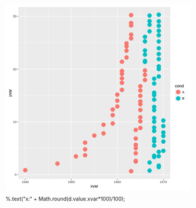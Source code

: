 

<script src="http://d3js.org/d3.v3.min.js"></script><svg xmlns="http://www.w3.org/2000/svg" xmlns:xlink="http://www.w3.org/1999/xlink" width="504px" height="504px" viewBox="0 0 504 504" version="1.1">
  <metadata xmlns:gridsvg="http://www.stat.auckland.ac.nz/~paul/R/gridSVG/">
    <gridsvg:generator name="gridSVG" version="1.4-3" time="2016-01-27 20:40:53"/>
    <gridsvg:argument name="name" value="tempPlot.svg"/>
    <gridsvg:argument name="exportCoords" value="none"/>
    <gridsvg:argument name="exportMappings" value="none"/>
    <gridsvg:argument name="exportJS" value="none"/>
    <gridsvg:argument name="res" value="72"/>
    <gridsvg:argument name="prefix" value=""/>
    <gridsvg:argument name="addClasses" value="TRUE"/>
    <gridsvg:argument name="indent" value="TRUE"/>
    <gridsvg:argument name="htmlWrapper" value="FALSE"/>
    <gridsvg:argument name="usePaths" value="vpPaths"/>
    <gridsvg:argument name="uniqueNames" value="TRUE"/>
    <gridsvg:separator name="id.sep" value="."/>
    <gridsvg:separator name="gPath.sep" value="::"/>
    <gridsvg:separator name="vpPath.sep" value="::"/>
  </metadata>
  <g transform="translate(0, 504) scale(1, -1)">
    <g id="gridSVG" fill="rgb(255,255,255)" stroke="rgb(0,0,0)" stroke-dasharray="none" stroke-width="0.75" font-size="12" font-family="Helvetica, Arial, FreeSans, Liberation Sans, Nimbus Sans L, sans-serif" opacity="1" stroke-linecap="round" stroke-linejoin="round" stroke-miterlimit="10" stroke-opacity="1" fill-opacity="1" font-weight="normal" font-style="normal">
      <defs>
        <symbol id="gridSVG.pch19" viewBox="-5 -5 10 10" overflow="visible">
          <circle cx="0" cy="0" r="3.75"/>
        </symbol>
      </defs>
      <g id="layout.1" class="viewport">
        <g id="GRID.gTableParent.2607.1" class="gTableParent gTree grob gDesc">
          <defs>
            <clipPath id="layout::background.1-6-6-1.1.clipPath">
              <rect x="0" y="0" width="504" height="504" fill="none" stroke="none"/>
            </clipPath>
          </defs>
          <g id="layout::background.1-6-6-1.1" clip-path="url(#layout::background.1-6-6-1.1.clipPath)" class="viewport">
            <g id="background.1-6-6-1.1" class="gTableChild rect grob gDesc">
              <rect id="background.1-6-6-1.1.1" x="0" y="0" width="504" height="504" stroke-width="1.07" stroke="rgb(255,255,255)" fill="rgb(255,255,255)" stroke-dasharray="none" stroke-opacity="1" fill-opacity="1"/>
            </g>
          </g>
          <g id="layout::spacer.4-3-4-3.1" class="viewport"/>
          <defs>
            <clipPath id="layout::panel.3-4-3-4.1.clipPath">
              <rect x="34.65" y="31.16" width="413.05" height="467.36" fill="none" stroke="none"/>
            </clipPath>
          </defs>
          <g id="layout::panel.3-4-3-4.1" clip-path="url(#layout::panel.3-4-3-4.1.clipPath)" class="viewport">
            <g id="panel.3-4-3-4.1" class="gTableChild gTree grob gDesc">
              <g id="grill.gTree.2568.1" class="gTree grob gDesc">
                <g id="panel.background..rect.2559.1" class="rect grob gDesc">
                  <rect id="panel.background..rect.2559.1.1" x="34.65" y="31.16" width="413.05" height="467.36" stroke-width="1.07" stroke="none" fill="rgb(235,235,235)" stroke-dasharray="none" stroke-opacity="0" fill-opacity="1"/>
                </g>
                <g id="panel.grid.minor.y..polyline.2561.1" class="polyline grob gDesc">
                  <polyline id="panel.grid.minor.y..polyline.2561.1.1" points="34.65,114.74 447.7,114.74" stroke-width="0.53" stroke="rgb(255,255,255)" stroke-dasharray="none" stroke-linecap="butt" stroke-opacity="1" fill="none"/>
                  <polyline id="panel.grid.minor.y..polyline.2561.1.2" points="34.65,258.02 447.7,258.02" stroke-width="0.53" stroke="rgb(255,255,255)" stroke-dasharray="none" stroke-linecap="butt" stroke-opacity="1" fill="none"/>
                  <polyline id="panel.grid.minor.y..polyline.2561.1.3" points="34.65,401.29 447.7,401.29" stroke-width="0.53" stroke="rgb(255,255,255)" stroke-dasharray="none" stroke-linecap="butt" stroke-opacity="1" fill="none"/>
                </g>
                <g id="panel.grid.minor.x..polyline.2563.1" class="polyline grob gDesc">
                  <polyline id="panel.grid.minor.x..polyline.2563.1.1" points="116.01,31.16 116.01,498.52" stroke-width="0.53" stroke="rgb(255,255,255)" stroke-dasharray="none" stroke-linecap="butt" stroke-opacity="1" fill="none"/>
                  <polyline id="panel.grid.minor.x..polyline.2563.1.2" points="241.17,31.16 241.17,498.52" stroke-width="0.53" stroke="rgb(255,255,255)" stroke-dasharray="none" stroke-linecap="butt" stroke-opacity="1" fill="none"/>
                  <polyline id="panel.grid.minor.x..polyline.2563.1.3" points="366.34,31.16 366.34,498.52" stroke-width="0.53" stroke="rgb(255,255,255)" stroke-dasharray="none" stroke-linecap="butt" stroke-opacity="1" fill="none"/>
                </g>
                <g id="panel.grid.major.y..polyline.2565.1" class="polyline grob gDesc">
                  <polyline id="panel.grid.major.y..polyline.2565.1.1" points="34.65,43.1 447.7,43.1" stroke-width="1.07" stroke="rgb(255,255,255)" stroke-dasharray="none" stroke-linecap="butt" stroke-opacity="1" fill="none"/>
                  <polyline id="panel.grid.major.y..polyline.2565.1.2" points="34.65,186.38 447.7,186.38" stroke-width="1.07" stroke="rgb(255,255,255)" stroke-dasharray="none" stroke-linecap="butt" stroke-opacity="1" fill="none"/>
                  <polyline id="panel.grid.major.y..polyline.2565.1.3" points="34.65,329.65 447.7,329.65" stroke-width="1.07" stroke="rgb(255,255,255)" stroke-dasharray="none" stroke-linecap="butt" stroke-opacity="1" fill="none"/>
                  <polyline id="panel.grid.major.y..polyline.2565.1.4" points="34.65,472.93 447.7,472.93" stroke-width="1.07" stroke="rgb(255,255,255)" stroke-dasharray="none" stroke-linecap="butt" stroke-opacity="1" fill="none"/>
                </g>
                <g id="panel.grid.major.x..polyline.2567.1" class="polyline grob gDesc">
                  <polyline id="panel.grid.major.x..polyline.2567.1.1" points="53.42,31.16 53.42,498.52" stroke-width="1.07" stroke="rgb(255,255,255)" stroke-dasharray="none" stroke-linecap="butt" stroke-opacity="1" fill="none"/>
                  <polyline id="panel.grid.major.x..polyline.2567.1.2" points="178.59,31.16 178.59,498.52" stroke-width="1.07" stroke="rgb(255,255,255)" stroke-dasharray="none" stroke-linecap="butt" stroke-opacity="1" fill="none"/>
                  <polyline id="panel.grid.major.x..polyline.2567.1.3" points="303.76,31.16 303.76,498.52" stroke-width="1.07" stroke="rgb(255,255,255)" stroke-dasharray="none" stroke-linecap="butt" stroke-opacity="1" fill="none"/>
                  <polyline id="panel.grid.major.x..polyline.2567.1.4" points="428.92,31.16 428.92,498.52" stroke-width="1.07" stroke="rgb(255,255,255)" stroke-dasharray="none" stroke-linecap="butt" stroke-opacity="1" fill="none"/>
                </g>
              </g>
              <g id="geom_point.points.2555.1" class="points grob gDesc">
                <use id="geom_point.points.2555.1.1" xlink:href="#gridSVG.pch19" x="53.42" y="55.1" width="15.17" height="15.17" transform="translate(-7.59,-7.59)" stroke="rgb(248,118,109)" fill="rgb(248,118,109)" font-size="15.17" stroke-width="0.47" stroke-opacity="1" fill-opacity="1"/>
                <use id="geom_point.points.2555.1.2" xlink:href="#gridSVG.pch19" x="141.04" y="73.02" width="15.17" height="15.17" transform="translate(-7.59,-7.59)" stroke="rgb(248,118,109)" fill="rgb(248,118,109)" font-size="15.17" stroke-width="0.47" stroke-opacity="1" fill-opacity="1"/>
                <use id="geom_point.points.2555.1.3" xlink:href="#gridSVG.pch19" x="191.11" y="92.52" width="15.17" height="15.17" transform="translate(-7.59,-7.59)" stroke="rgb(248,118,109)" fill="rgb(248,118,109)" font-size="15.17" stroke-width="0.47" stroke-opacity="1" fill-opacity="1"/>
                <use id="geom_point.points.2555.1.4" xlink:href="#gridSVG.pch19" x="216.14" y="95.68" width="15.17" height="15.17" transform="translate(-7.59,-7.59)" stroke="rgb(248,118,109)" fill="rgb(248,118,109)" font-size="15.17" stroke-width="0.47" stroke-opacity="1" fill-opacity="1"/>
                <use id="geom_point.points.2555.1.5" xlink:href="#gridSVG.pch19" x="216.14" y="111.49" width="15.17" height="15.17" transform="translate(-7.59,-7.59)" stroke="rgb(248,118,109)" fill="rgb(248,118,109)" font-size="15.17" stroke-width="0.47" stroke-opacity="1" fill-opacity="1"/>
                <use id="geom_point.points.2555.1.6" xlink:href="#gridSVG.pch19" x="216.14" y="129.9" width="15.17" height="15.17" transform="translate(-7.59,-7.59)" stroke="rgb(248,118,109)" fill="rgb(248,118,109)" font-size="15.17" stroke-width="0.47" stroke-opacity="1" fill-opacity="1"/>
                <use id="geom_point.points.2555.1.7" xlink:href="#gridSVG.pch19" x="241.17" y="149.1" width="15.17" height="15.17" transform="translate(-7.59,-7.59)" stroke="rgb(248,118,109)" fill="rgb(248,118,109)" font-size="15.17" stroke-width="0.47" stroke-opacity="1" fill-opacity="1"/>
                <use id="geom_point.points.2555.1.8" xlink:href="#gridSVG.pch19" x="266.21" y="154.96" width="15.17" height="15.17" transform="translate(-7.59,-7.59)" stroke="rgb(248,118,109)" fill="rgb(248,118,109)" font-size="15.17" stroke-width="0.47" stroke-opacity="1" fill-opacity="1"/>
                <use id="geom_point.points.2555.1.9" xlink:href="#gridSVG.pch19" x="266.21" y="178.48" width="15.17" height="15.17" transform="translate(-7.59,-7.59)" stroke="rgb(248,118,109)" fill="rgb(248,118,109)" font-size="15.17" stroke-width="0.47" stroke-opacity="1" fill-opacity="1"/>
                <use id="geom_point.points.2555.1.10" xlink:href="#gridSVG.pch19" x="291.24" y="181.89" width="15.17" height="15.17" transform="translate(-7.59,-7.59)" stroke="rgb(248,118,109)" fill="rgb(248,118,109)" font-size="15.17" stroke-width="0.47" stroke-opacity="1" fill-opacity="1"/>
                <use id="geom_point.points.2555.1.11" xlink:href="#gridSVG.pch19" x="291.24" y="204.57" width="15.17" height="15.17" transform="translate(-7.59,-7.59)" stroke="rgb(248,118,109)" fill="rgb(248,118,109)" font-size="15.17" stroke-width="0.47" stroke-opacity="1" fill-opacity="1"/>
                <use id="geom_point.points.2555.1.12" xlink:href="#gridSVG.pch19" x="291.24" y="219.77" width="15.17" height="15.17" transform="translate(-7.59,-7.59)" stroke="rgb(248,118,109)" fill="rgb(248,118,109)" font-size="15.17" stroke-width="0.47" stroke-opacity="1" fill-opacity="1"/>
                <use id="geom_point.points.2555.1.13" xlink:href="#gridSVG.pch19" x="303.76" y="227.98" width="15.17" height="15.17" transform="translate(-7.59,-7.59)" stroke="rgb(248,118,109)" fill="rgb(248,118,109)" font-size="15.17" stroke-width="0.47" stroke-opacity="1" fill-opacity="1"/>
                <use id="geom_point.points.2555.1.14" xlink:href="#gridSVG.pch19" x="303.76" y="243.81" width="15.17" height="15.17" transform="translate(-7.59,-7.59)" stroke="rgb(248,118,109)" fill="rgb(248,118,109)" font-size="15.17" stroke-width="0.47" stroke-opacity="1" fill-opacity="1"/>
                <use id="geom_point.points.2555.1.15" xlink:href="#gridSVG.pch19" x="303.76" y="260.22" width="15.17" height="15.17" transform="translate(-7.59,-7.59)" stroke="rgb(248,118,109)" fill="rgb(248,118,109)" font-size="15.17" stroke-width="0.47" stroke-opacity="1" fill-opacity="1"/>
                <use id="geom_point.points.2555.1.16" xlink:href="#gridSVG.pch19" x="316.27" y="273.12" width="15.17" height="15.17" transform="translate(-7.59,-7.59)" stroke="rgb(248,118,109)" fill="rgb(248,118,109)" font-size="15.17" stroke-width="0.47" stroke-opacity="1" fill-opacity="1"/>
                <use id="geom_point.points.2555.1.17" xlink:href="#gridSVG.pch19" x="316.27" y="292.39" width="15.17" height="15.17" transform="translate(-7.59,-7.59)" stroke="rgb(248,118,109)" fill="rgb(248,118,109)" font-size="15.17" stroke-width="0.47" stroke-opacity="1" fill-opacity="1"/>
                <use id="geom_point.points.2555.1.18" xlink:href="#gridSVG.pch19" x="316.27" y="304.34" width="15.17" height="15.17" transform="translate(-7.59,-7.59)" stroke="rgb(248,118,109)" fill="rgb(248,118,109)" font-size="15.17" stroke-width="0.47" stroke-opacity="1" fill-opacity="1"/>
                <use id="geom_point.points.2555.1.19" xlink:href="#gridSVG.pch19" x="316.27" y="316.48" width="15.17" height="15.17" transform="translate(-7.59,-7.59)" stroke="rgb(248,118,109)" fill="rgb(248,118,109)" font-size="15.17" stroke-width="0.47" stroke-opacity="1" fill-opacity="1"/>
                <use id="geom_point.points.2555.1.20" xlink:href="#gridSVG.pch19" x="316.27" y="324.58" width="15.17" height="15.17" transform="translate(-7.59,-7.59)" stroke="rgb(248,118,109)" fill="rgb(248,118,109)" font-size="15.17" stroke-width="0.47" stroke-opacity="1" fill-opacity="1"/>
                <use id="geom_point.points.2555.1.21" xlink:href="#gridSVG.pch19" x="316.27" y="349.61" width="15.17" height="15.17" transform="translate(-7.59,-7.59)" stroke="rgb(248,118,109)" fill="rgb(248,118,109)" font-size="15.17" stroke-width="0.47" stroke-opacity="1" fill-opacity="1"/>
                <use id="geom_point.points.2555.1.22" xlink:href="#gridSVG.pch19" x="328.79" y="361.1" width="15.17" height="15.17" transform="translate(-7.59,-7.59)" stroke="rgb(248,118,109)" fill="rgb(248,118,109)" font-size="15.17" stroke-width="0.47" stroke-opacity="1" fill-opacity="1"/>
                <use id="geom_point.points.2555.1.23" xlink:href="#gridSVG.pch19" x="328.79" y="379.59" width="15.17" height="15.17" transform="translate(-7.59,-7.59)" stroke="rgb(248,118,109)" fill="rgb(248,118,109)" font-size="15.17" stroke-width="0.47" stroke-opacity="1" fill-opacity="1"/>
                <use id="geom_point.points.2555.1.24" xlink:href="#gridSVG.pch19" x="328.79" y="391.21" width="15.17" height="15.17" transform="translate(-7.59,-7.59)" stroke="rgb(248,118,109)" fill="rgb(248,118,109)" font-size="15.17" stroke-width="0.47" stroke-opacity="1" fill-opacity="1"/>
                <use id="geom_point.points.2555.1.25" xlink:href="#gridSVG.pch19" x="328.79" y="399.42" width="15.17" height="15.17" transform="translate(-7.59,-7.59)" stroke="rgb(248,118,109)" fill="rgb(248,118,109)" font-size="15.17" stroke-width="0.47" stroke-opacity="1" fill-opacity="1"/>
                <use id="geom_point.points.2555.1.26" xlink:href="#gridSVG.pch19" x="341.31" y="412.96" width="15.17" height="15.17" transform="translate(-7.59,-7.59)" stroke="rgb(248,118,109)" fill="rgb(248,118,109)" font-size="15.17" stroke-width="0.47" stroke-opacity="1" fill-opacity="1"/>
                <use id="geom_point.points.2555.1.27" xlink:href="#gridSVG.pch19" x="341.31" y="423.13" width="15.17" height="15.17" transform="translate(-7.59,-7.59)" stroke="rgb(248,118,109)" fill="rgb(248,118,109)" font-size="15.17" stroke-width="0.47" stroke-opacity="1" fill-opacity="1"/>
                <use id="geom_point.points.2555.1.28" xlink:href="#gridSVG.pch19" x="341.31" y="448.13" width="15.17" height="15.17" transform="translate(-7.59,-7.59)" stroke="rgb(248,118,109)" fill="rgb(248,118,109)" font-size="15.17" stroke-width="0.47" stroke-opacity="1" fill-opacity="1"/>
                <use id="geom_point.points.2555.1.29" xlink:href="#gridSVG.pch19" x="341.31" y="454.72" width="15.17" height="15.17" transform="translate(-7.59,-7.59)" stroke="rgb(248,118,109)" fill="rgb(248,118,109)" font-size="15.17" stroke-width="0.47" stroke-opacity="1" fill-opacity="1"/>
                <use id="geom_point.points.2555.1.30" xlink:href="#gridSVG.pch19" x="341.31" y="476.19" width="15.17" height="15.17" transform="translate(-7.59,-7.59)" stroke="rgb(248,118,109)" fill="rgb(248,118,109)" font-size="15.17" stroke-width="0.47" stroke-opacity="1" fill-opacity="1"/>
                <use id="geom_point.points.2555.1.31" xlink:href="#gridSVG.pch19" x="341.31" y="52.4" width="15.17" height="15.17" transform="translate(-7.59,-7.59)" stroke="rgb(248,118,109)" fill="rgb(248,118,109)" font-size="15.17" stroke-width="0.47" stroke-opacity="1" fill-opacity="1"/>
                <use id="geom_point.points.2555.1.32" xlink:href="#gridSVG.pch19" x="353.82" y="78.56" width="15.17" height="15.17" transform="translate(-7.59,-7.59)" stroke="rgb(248,118,109)" fill="rgb(248,118,109)" font-size="15.17" stroke-width="0.47" stroke-opacity="1" fill-opacity="1"/>
                <use id="geom_point.points.2555.1.33" xlink:href="#gridSVG.pch19" x="353.82" y="80.51" width="15.17" height="15.17" transform="translate(-7.59,-7.59)" stroke="rgb(248,118,109)" fill="rgb(248,118,109)" font-size="15.17" stroke-width="0.47" stroke-opacity="1" fill-opacity="1"/>
                <use id="geom_point.points.2555.1.34" xlink:href="#gridSVG.pch19" x="353.82" y="101.15" width="15.17" height="15.17" transform="translate(-7.59,-7.59)" stroke="rgb(248,118,109)" fill="rgb(248,118,109)" font-size="15.17" stroke-width="0.47" stroke-opacity="1" fill-opacity="1"/>
                <use id="geom_point.points.2555.1.35" xlink:href="#gridSVG.pch19" x="353.82" y="114.93" width="15.17" height="15.17" transform="translate(-7.59,-7.59)" stroke="rgb(248,118,109)" fill="rgb(248,118,109)" font-size="15.17" stroke-width="0.47" stroke-opacity="1" fill-opacity="1"/>
                <use id="geom_point.points.2555.1.36" xlink:href="#gridSVG.pch19" x="353.82" y="124.04" width="15.17" height="15.17" transform="translate(-7.59,-7.59)" stroke="rgb(248,118,109)" fill="rgb(248,118,109)" font-size="15.17" stroke-width="0.47" stroke-opacity="1" fill-opacity="1"/>
                <use id="geom_point.points.2555.1.37" xlink:href="#gridSVG.pch19" x="353.82" y="141.03" width="15.17" height="15.17" transform="translate(-7.59,-7.59)" stroke="rgb(248,118,109)" fill="rgb(248,118,109)" font-size="15.17" stroke-width="0.47" stroke-opacity="1" fill-opacity="1"/>
                <use id="geom_point.points.2555.1.38" xlink:href="#gridSVG.pch19" x="353.82" y="164.43" width="15.17" height="15.17" transform="translate(-7.59,-7.59)" stroke="rgb(248,118,109)" fill="rgb(248,118,109)" font-size="15.17" stroke-width="0.47" stroke-opacity="1" fill-opacity="1"/>
                <use id="geom_point.points.2555.1.39" xlink:href="#gridSVG.pch19" x="366.34" y="169.73" width="15.17" height="15.17" transform="translate(-7.59,-7.59)" stroke="rgb(248,118,109)" fill="rgb(248,118,109)" font-size="15.17" stroke-width="0.47" stroke-opacity="1" fill-opacity="1"/>
                <use id="geom_point.points.2555.1.40" xlink:href="#gridSVG.pch19" x="366.34" y="187.83" width="15.17" height="15.17" transform="translate(-7.59,-7.59)" stroke="rgb(248,118,109)" fill="rgb(248,118,109)" font-size="15.17" stroke-width="0.47" stroke-opacity="1" fill-opacity="1"/>
                <use id="geom_point.points.2555.1.41" xlink:href="#gridSVG.pch19" x="366.34" y="198.89" width="15.17" height="15.17" transform="translate(-7.59,-7.59)" stroke="rgb(248,118,109)" fill="rgb(248,118,109)" font-size="15.17" stroke-width="0.47" stroke-opacity="1" fill-opacity="1"/>
                <use id="geom_point.points.2555.1.42" xlink:href="#gridSVG.pch19" x="366.34" y="218.45" width="15.17" height="15.17" transform="translate(-7.59,-7.59)" stroke="rgb(248,118,109)" fill="rgb(248,118,109)" font-size="15.17" stroke-width="0.47" stroke-opacity="1" fill-opacity="1"/>
                <use id="geom_point.points.2555.1.43" xlink:href="#gridSVG.pch19" x="366.34" y="234.04" width="15.17" height="15.17" transform="translate(-7.59,-7.59)" stroke="rgb(248,118,109)" fill="rgb(248,118,109)" font-size="15.17" stroke-width="0.47" stroke-opacity="1" fill-opacity="1"/>
                <use id="geom_point.points.2555.1.44" xlink:href="#gridSVG.pch19" x="366.34" y="241.92" width="15.17" height="15.17" transform="translate(-7.59,-7.59)" stroke="rgb(248,118,109)" fill="rgb(248,118,109)" font-size="15.17" stroke-width="0.47" stroke-opacity="1" fill-opacity="1"/>
                <use id="geom_point.points.2555.1.45" xlink:href="#gridSVG.pch19" x="366.34" y="257.09" width="15.17" height="15.17" transform="translate(-7.59,-7.59)" stroke="rgb(248,118,109)" fill="rgb(248,118,109)" font-size="15.17" stroke-width="0.47" stroke-opacity="1" fill-opacity="1"/>
                <use id="geom_point.points.2555.1.46" xlink:href="#gridSVG.pch19" x="366.34" y="271.45" width="15.17" height="15.17" transform="translate(-7.59,-7.59)" stroke="rgb(248,118,109)" fill="rgb(248,118,109)" font-size="15.17" stroke-width="0.47" stroke-opacity="1" fill-opacity="1"/>
                <use id="geom_point.points.2555.1.47" xlink:href="#gridSVG.pch19" x="366.34" y="283.19" width="15.17" height="15.17" transform="translate(-7.59,-7.59)" stroke="rgb(248,118,109)" fill="rgb(248,118,109)" font-size="15.17" stroke-width="0.47" stroke-opacity="1" fill-opacity="1"/>
                <use id="geom_point.points.2555.1.48" xlink:href="#gridSVG.pch19" x="378.86" y="299.97" width="15.17" height="15.17" transform="translate(-7.59,-7.59)" stroke="rgb(248,118,109)" fill="rgb(248,118,109)" font-size="15.17" stroke-width="0.47" stroke-opacity="1" fill-opacity="1"/>
                <use id="geom_point.points.2555.1.49" xlink:href="#gridSVG.pch19" x="378.86" y="314.01" width="15.17" height="15.17" transform="translate(-7.59,-7.59)" stroke="rgb(248,118,109)" fill="rgb(248,118,109)" font-size="15.17" stroke-width="0.47" stroke-opacity="1" fill-opacity="1"/>
                <use id="geom_point.points.2555.1.50" xlink:href="#gridSVG.pch19" x="378.86" y="325.72" width="15.17" height="15.17" transform="translate(-7.59,-7.59)" stroke="rgb(248,118,109)" fill="rgb(248,118,109)" font-size="15.17" stroke-width="0.47" stroke-opacity="1" fill-opacity="1"/>
                <use id="geom_point.points.2555.1.51" xlink:href="#gridSVG.pch19" x="378.86" y="349.13" width="15.17" height="15.17" transform="translate(-7.59,-7.59)" stroke="rgb(0,191,196)" fill="rgb(0,191,196)" font-size="15.17" stroke-width="0.47" stroke-opacity="1" fill-opacity="1"/>
                <use id="geom_point.points.2555.1.52" xlink:href="#gridSVG.pch19" x="378.86" y="351.88" width="15.17" height="15.17" transform="translate(-7.59,-7.59)" stroke="rgb(0,191,196)" fill="rgb(0,191,196)" font-size="15.17" stroke-width="0.47" stroke-opacity="1" fill-opacity="1"/>
                <use id="geom_point.points.2555.1.53" xlink:href="#gridSVG.pch19" x="378.86" y="368.96" width="15.17" height="15.17" transform="translate(-7.59,-7.59)" stroke="rgb(0,191,196)" fill="rgb(0,191,196)" font-size="15.17" stroke-width="0.47" stroke-opacity="1" fill-opacity="1"/>
                <use id="geom_point.points.2555.1.54" xlink:href="#gridSVG.pch19" x="378.86" y="380.17" width="15.17" height="15.17" transform="translate(-7.59,-7.59)" stroke="rgb(0,191,196)" fill="rgb(0,191,196)" font-size="15.17" stroke-width="0.47" stroke-opacity="1" fill-opacity="1"/>
                <use id="geom_point.points.2555.1.55" xlink:href="#gridSVG.pch19" x="378.86" y="404.8" width="15.17" height="15.17" transform="translate(-7.59,-7.59)" stroke="rgb(0,191,196)" fill="rgb(0,191,196)" font-size="15.17" stroke-width="0.47" stroke-opacity="1" fill-opacity="1"/>
                <use id="geom_point.points.2555.1.56" xlink:href="#gridSVG.pch19" x="378.86" y="417.17" width="15.17" height="15.17" transform="translate(-7.59,-7.59)" stroke="rgb(0,191,196)" fill="rgb(0,191,196)" font-size="15.17" stroke-width="0.47" stroke-opacity="1" fill-opacity="1"/>
                <use id="geom_point.points.2555.1.57" xlink:href="#gridSVG.pch19" x="391.37" y="432.1" width="15.17" height="15.17" transform="translate(-7.59,-7.59)" stroke="rgb(0,191,196)" fill="rgb(0,191,196)" font-size="15.17" stroke-width="0.47" stroke-opacity="1" fill-opacity="1"/>
                <use id="geom_point.points.2555.1.58" xlink:href="#gridSVG.pch19" x="391.37" y="450.02" width="15.17" height="15.17" transform="translate(-7.59,-7.59)" stroke="rgb(0,191,196)" fill="rgb(0,191,196)" font-size="15.17" stroke-width="0.47" stroke-opacity="1" fill-opacity="1"/>
                <use id="geom_point.points.2555.1.59" xlink:href="#gridSVG.pch19" x="391.37" y="459.9" width="15.17" height="15.17" transform="translate(-7.59,-7.59)" stroke="rgb(0,191,196)" fill="rgb(0,191,196)" font-size="15.17" stroke-width="0.47" stroke-opacity="1" fill-opacity="1"/>
                <use id="geom_point.points.2555.1.60" xlink:href="#gridSVG.pch19" x="391.37" y="474.95" width="15.17" height="15.17" transform="translate(-7.59,-7.59)" stroke="rgb(0,191,196)" fill="rgb(0,191,196)" font-size="15.17" stroke-width="0.47" stroke-opacity="1" fill-opacity="1"/>
                <use id="geom_point.points.2555.1.61" xlink:href="#gridSVG.pch19" x="391.37" y="54.02" width="15.17" height="15.17" transform="translate(-7.59,-7.59)" stroke="rgb(0,191,196)" fill="rgb(0,191,196)" font-size="15.17" stroke-width="0.47" stroke-opacity="1" fill-opacity="1"/>
                <use id="geom_point.points.2555.1.62" xlink:href="#gridSVG.pch19" x="391.37" y="75.97" width="15.17" height="15.17" transform="translate(-7.59,-7.59)" stroke="rgb(0,191,196)" fill="rgb(0,191,196)" font-size="15.17" stroke-width="0.47" stroke-opacity="1" fill-opacity="1"/>
                <use id="geom_point.points.2555.1.63" xlink:href="#gridSVG.pch19" x="403.89" y="90.69" width="15.17" height="15.17" transform="translate(-7.59,-7.59)" stroke="rgb(0,191,196)" fill="rgb(0,191,196)" font-size="15.17" stroke-width="0.47" stroke-opacity="1" fill-opacity="1"/>
                <use id="geom_point.points.2555.1.64" xlink:href="#gridSVG.pch19" x="403.89" y="94.34" width="15.17" height="15.17" transform="translate(-7.59,-7.59)" stroke="rgb(0,191,196)" fill="rgb(0,191,196)" font-size="15.17" stroke-width="0.47" stroke-opacity="1" fill-opacity="1"/>
                <use id="geom_point.points.2555.1.65" xlink:href="#gridSVG.pch19" x="403.89" y="121.7" width="15.17" height="15.17" transform="translate(-7.59,-7.59)" stroke="rgb(0,191,196)" fill="rgb(0,191,196)" font-size="15.17" stroke-width="0.47" stroke-opacity="1" fill-opacity="1"/>
                <use id="geom_point.points.2555.1.66" xlink:href="#gridSVG.pch19" x="403.89" y="133.42" width="15.17" height="15.17" transform="translate(-7.59,-7.59)" stroke="rgb(0,191,196)" fill="rgb(0,191,196)" font-size="15.17" stroke-width="0.47" stroke-opacity="1" fill-opacity="1"/>
                <use id="geom_point.points.2555.1.67" xlink:href="#gridSVG.pch19" x="403.89" y="140.79" width="15.17" height="15.17" transform="translate(-7.59,-7.59)" stroke="rgb(0,191,196)" fill="rgb(0,191,196)" font-size="15.17" stroke-width="0.47" stroke-opacity="1" fill-opacity="1"/>
                <use id="geom_point.points.2555.1.68" xlink:href="#gridSVG.pch19" x="403.89" y="161.61" width="15.17" height="15.17" transform="translate(-7.59,-7.59)" stroke="rgb(0,191,196)" fill="rgb(0,191,196)" font-size="15.17" stroke-width="0.47" stroke-opacity="1" fill-opacity="1"/>
                <use id="geom_point.points.2555.1.69" xlink:href="#gridSVG.pch19" x="403.89" y="170.94" width="15.17" height="15.17" transform="translate(-7.59,-7.59)" stroke="rgb(0,191,196)" fill="rgb(0,191,196)" font-size="15.17" stroke-width="0.47" stroke-opacity="1" fill-opacity="1"/>
                <use id="geom_point.points.2555.1.70" xlink:href="#gridSVG.pch19" x="403.89" y="186.67" width="15.17" height="15.17" transform="translate(-7.59,-7.59)" stroke="rgb(0,191,196)" fill="rgb(0,191,196)" font-size="15.17" stroke-width="0.47" stroke-opacity="1" fill-opacity="1"/>
                <use id="geom_point.points.2555.1.71" xlink:href="#gridSVG.pch19" x="403.89" y="197.06" width="15.17" height="15.17" transform="translate(-7.59,-7.59)" stroke="rgb(0,191,196)" fill="rgb(0,191,196)" font-size="15.17" stroke-width="0.47" stroke-opacity="1" fill-opacity="1"/>
                <use id="geom_point.points.2555.1.72" xlink:href="#gridSVG.pch19" x="403.89" y="218.04" width="15.17" height="15.17" transform="translate(-7.59,-7.59)" stroke="rgb(0,191,196)" fill="rgb(0,191,196)" font-size="15.17" stroke-width="0.47" stroke-opacity="1" fill-opacity="1"/>
                <use id="geom_point.points.2555.1.73" xlink:href="#gridSVG.pch19" x="403.89" y="226.95" width="15.17" height="15.17" transform="translate(-7.59,-7.59)" stroke="rgb(0,191,196)" fill="rgb(0,191,196)" font-size="15.17" stroke-width="0.47" stroke-opacity="1" fill-opacity="1"/>
                <use id="geom_point.points.2555.1.74" xlink:href="#gridSVG.pch19" x="403.89" y="246.59" width="15.17" height="15.17" transform="translate(-7.59,-7.59)" stroke="rgb(0,191,196)" fill="rgb(0,191,196)" font-size="15.17" stroke-width="0.47" stroke-opacity="1" fill-opacity="1"/>
                <use id="geom_point.points.2555.1.75" xlink:href="#gridSVG.pch19" x="403.89" y="258.96" width="15.17" height="15.17" transform="translate(-7.59,-7.59)" stroke="rgb(0,191,196)" fill="rgb(0,191,196)" font-size="15.17" stroke-width="0.47" stroke-opacity="1" fill-opacity="1"/>
                <use id="geom_point.points.2555.1.76" xlink:href="#gridSVG.pch19" x="403.89" y="265.49" width="15.17" height="15.17" transform="translate(-7.59,-7.59)" stroke="rgb(0,191,196)" fill="rgb(0,191,196)" font-size="15.17" stroke-width="0.47" stroke-opacity="1" fill-opacity="1"/>
                <use id="geom_point.points.2555.1.77" xlink:href="#gridSVG.pch19" x="403.89" y="290.4" width="15.17" height="15.17" transform="translate(-7.59,-7.59)" stroke="rgb(0,191,196)" fill="rgb(0,191,196)" font-size="15.17" stroke-width="0.47" stroke-opacity="1" fill-opacity="1"/>
                <use id="geom_point.points.2555.1.78" xlink:href="#gridSVG.pch19" x="403.89" y="303.56" width="15.17" height="15.17" transform="translate(-7.59,-7.59)" stroke="rgb(0,191,196)" fill="rgb(0,191,196)" font-size="15.17" stroke-width="0.47" stroke-opacity="1" fill-opacity="1"/>
                <use id="geom_point.points.2555.1.79" xlink:href="#gridSVG.pch19" x="416.41" y="309.54" width="15.17" height="15.17" transform="translate(-7.59,-7.59)" stroke="rgb(0,191,196)" fill="rgb(0,191,196)" font-size="15.17" stroke-width="0.47" stroke-opacity="1" fill-opacity="1"/>
                <use id="geom_point.points.2555.1.80" xlink:href="#gridSVG.pch19" x="416.41" y="329.64" width="15.17" height="15.17" transform="translate(-7.59,-7.59)" stroke="rgb(0,191,196)" fill="rgb(0,191,196)" font-size="15.17" stroke-width="0.47" stroke-opacity="1" fill-opacity="1"/>
                <use id="geom_point.points.2555.1.81" xlink:href="#gridSVG.pch19" x="416.41" y="337.08" width="15.17" height="15.17" transform="translate(-7.59,-7.59)" stroke="rgb(0,191,196)" fill="rgb(0,191,196)" font-size="15.17" stroke-width="0.47" stroke-opacity="1" fill-opacity="1"/>
                <use id="geom_point.points.2555.1.82" xlink:href="#gridSVG.pch19" x="416.41" y="356.74" width="15.17" height="15.17" transform="translate(-7.59,-7.59)" stroke="rgb(0,191,196)" fill="rgb(0,191,196)" font-size="15.17" stroke-width="0.47" stroke-opacity="1" fill-opacity="1"/>
                <use id="geom_point.points.2555.1.83" xlink:href="#gridSVG.pch19" x="416.41" y="370.46" width="15.17" height="15.17" transform="translate(-7.59,-7.59)" stroke="rgb(0,191,196)" fill="rgb(0,191,196)" font-size="15.17" stroke-width="0.47" stroke-opacity="1" fill-opacity="1"/>
                <use id="geom_point.points.2555.1.84" xlink:href="#gridSVG.pch19" x="416.41" y="386.22" width="15.17" height="15.17" transform="translate(-7.59,-7.59)" stroke="rgb(0,191,196)" fill="rgb(0,191,196)" font-size="15.17" stroke-width="0.47" stroke-opacity="1" fill-opacity="1"/>
                <use id="geom_point.points.2555.1.85" xlink:href="#gridSVG.pch19" x="416.41" y="404.65" width="15.17" height="15.17" transform="translate(-7.59,-7.59)" stroke="rgb(0,191,196)" fill="rgb(0,191,196)" font-size="15.17" stroke-width="0.47" stroke-opacity="1" fill-opacity="1"/>
                <use id="geom_point.points.2555.1.86" xlink:href="#gridSVG.pch19" x="416.41" y="421.63" width="15.17" height="15.17" transform="translate(-7.59,-7.59)" stroke="rgb(0,191,196)" fill="rgb(0,191,196)" font-size="15.17" stroke-width="0.47" stroke-opacity="1" fill-opacity="1"/>
                <use id="geom_point.points.2555.1.87" xlink:href="#gridSVG.pch19" x="416.41" y="433.59" width="15.17" height="15.17" transform="translate(-7.59,-7.59)" stroke="rgb(0,191,196)" fill="rgb(0,191,196)" font-size="15.17" stroke-width="0.47" stroke-opacity="1" fill-opacity="1"/>
                <use id="geom_point.points.2555.1.88" xlink:href="#gridSVG.pch19" x="416.41" y="447.03" width="15.17" height="15.17" transform="translate(-7.59,-7.59)" stroke="rgb(0,191,196)" fill="rgb(0,191,196)" font-size="15.17" stroke-width="0.47" stroke-opacity="1" fill-opacity="1"/>
                <use id="geom_point.points.2555.1.89" xlink:href="#gridSVG.pch19" x="416.41" y="459.26" width="15.17" height="15.17" transform="translate(-7.59,-7.59)" stroke="rgb(0,191,196)" fill="rgb(0,191,196)" font-size="15.17" stroke-width="0.47" stroke-opacity="1" fill-opacity="1"/>
                <use id="geom_point.points.2555.1.90" xlink:href="#gridSVG.pch19" x="416.41" y="477.28" width="15.17" height="15.17" transform="translate(-7.59,-7.59)" stroke="rgb(0,191,196)" fill="rgb(0,191,196)" font-size="15.17" stroke-width="0.47" stroke-opacity="1" fill-opacity="1"/>
                <use id="geom_point.points.2555.1.91" xlink:href="#gridSVG.pch19" x="416.41" y="63.52" width="15.17" height="15.17" transform="translate(-7.59,-7.59)" stroke="rgb(0,191,196)" fill="rgb(0,191,196)" font-size="15.17" stroke-width="0.47" stroke-opacity="1" fill-opacity="1"/>
                <use id="geom_point.points.2555.1.92" xlink:href="#gridSVG.pch19" x="416.41" y="67.52" width="15.17" height="15.17" transform="translate(-7.59,-7.59)" stroke="rgb(0,191,196)" fill="rgb(0,191,196)" font-size="15.17" stroke-width="0.47" stroke-opacity="1" fill-opacity="1"/>
                <use id="geom_point.points.2555.1.93" xlink:href="#gridSVG.pch19" x="416.41" y="92.96" width="15.17" height="15.17" transform="translate(-7.59,-7.59)" stroke="rgb(0,191,196)" fill="rgb(0,191,196)" font-size="15.17" stroke-width="0.47" stroke-opacity="1" fill-opacity="1"/>
                <use id="geom_point.points.2555.1.94" xlink:href="#gridSVG.pch19" x="416.41" y="104.99" width="15.17" height="15.17" transform="translate(-7.59,-7.59)" stroke="rgb(0,191,196)" fill="rgb(0,191,196)" font-size="15.17" stroke-width="0.47" stroke-opacity="1" fill-opacity="1"/>
                <use id="geom_point.points.2555.1.95" xlink:href="#gridSVG.pch19" x="428.92" y="107.72" width="15.17" height="15.17" transform="translate(-7.59,-7.59)" stroke="rgb(0,191,196)" fill="rgb(0,191,196)" font-size="15.17" stroke-width="0.47" stroke-opacity="1" fill-opacity="1"/>
                <use id="geom_point.points.2555.1.96" xlink:href="#gridSVG.pch19" x="428.92" y="132.78" width="15.17" height="15.17" transform="translate(-7.59,-7.59)" stroke="rgb(0,191,196)" fill="rgb(0,191,196)" font-size="15.17" stroke-width="0.47" stroke-opacity="1" fill-opacity="1"/>
                <use id="geom_point.points.2555.1.97" xlink:href="#gridSVG.pch19" x="428.92" y="147.93" width="15.17" height="15.17" transform="translate(-7.59,-7.59)" stroke="rgb(0,191,196)" fill="rgb(0,191,196)" font-size="15.17" stroke-width="0.47" stroke-opacity="1" fill-opacity="1"/>
                <use id="geom_point.points.2555.1.98" xlink:href="#gridSVG.pch19" x="428.92" y="157.54" width="15.17" height="15.17" transform="translate(-7.59,-7.59)" stroke="rgb(0,191,196)" fill="rgb(0,191,196)" font-size="15.17" stroke-width="0.47" stroke-opacity="1" fill-opacity="1"/>
                <use id="geom_point.points.2555.1.99" xlink:href="#gridSVG.pch19" x="428.92" y="174.81" width="15.17" height="15.17" transform="translate(-7.59,-7.59)" stroke="rgb(0,191,196)" fill="rgb(0,191,196)" font-size="15.17" stroke-width="0.47" stroke-opacity="1" fill-opacity="1"/>
                <use id="geom_point.points.2555.1.100" xlink:href="#gridSVG.pch19" x="428.92" y="189.99" width="15.17" height="15.17" transform="translate(-7.59,-7.59)" stroke="rgb(0,191,196)" fill="rgb(0,191,196)" font-size="15.17" stroke-width="0.47" stroke-opacity="1" fill-opacity="1"/>
              </g>
            </g>
          </g>
          <g id="layout::axis-l.3-3-3-3.1" class="viewport">
            <g id="layout::axis-l.3-3-3-3::GRID.VP.2522.1" class="viewport">
              <g id="axis-l.3-3-3-3.1" class="gTableChild absoluteGrob gTree grob gDesc">
                <g id="layout::axis-l.3-3-3-3::GRID.VP.2522::axis.1" class="viewport">
                  <g id="GRID.gTableParent.2612.1" class="gTableParent gTree grob gDesc">
                    <g id="layout::axis-l.3-3-3-3::GRID.VP.2522::axis::axis.1-1-1-1.1" class="viewport">
                      <g id="layout::axis-l.3-3-3-3::GRID.VP.2522::axis::axis.1-1-1-1::GRID.VP.2520.1" font-size="8.8" stroke="rgb(77,77,77)" font-family="Helvetica, Arial, FreeSans, Liberation Sans, Nimbus Sans L, sans-serif" stroke-opacity="1" font-weight="normal" font-style="normal" class="viewport">
                        <g id="layout::axis-l.3-3-3-3::GRID.VP.2522::axis::axis.1-1-1-1::GRID.VP.2520::GRID.VP.2521.1" class="viewport">
                          <g id="axis.1-1-1-1.1" class="gTableChild titleGrob gTree grob gDesc">
                            <g id="GRID.text.2577.1" class="text grob gDesc">
                              <g id="GRID.text.2577.1.1" transform="translate(29.72, 43.1)" stroke-width="0.1">
                                <g id="GRID.text.2577.1.1.scale" transform="scale(1, -1)">
                                  <text x="0" y="0" id="GRID.text.2577.1.1.text" text-anchor="end" font-size="8.8" stroke="rgb(77,77,77)" font-family="Helvetica, Arial, FreeSans, Liberation Sans, Nimbus Sans L, sans-serif" fill="rgb(77,77,77)" stroke-opacity="1" fill-opacity="1" font-weight="normal" font-style="normal">
                                    <tspan id="GRID.text.2577.1.1.tspan.1" dy="3.15" x="0">0</tspan>
                                  </text>
                                </g>
                              </g>
                              <g id="GRID.text.2577.1.2" transform="translate(29.72, 186.38)" stroke-width="0.1">
                                <g id="GRID.text.2577.1.2.scale" transform="scale(1, -1)">
                                  <text x="0" y="0" id="GRID.text.2577.1.2.text" text-anchor="end" font-size="8.8" stroke="rgb(77,77,77)" font-family="Helvetica, Arial, FreeSans, Liberation Sans, Nimbus Sans L, sans-serif" fill="rgb(77,77,77)" stroke-opacity="1" fill-opacity="1" font-weight="normal" font-style="normal">
                                    <tspan id="GRID.text.2577.1.2.tspan.1" dy="3.15" x="0">10</tspan>
                                  </text>
                                </g>
                              </g>
                              <g id="GRID.text.2577.1.3" transform="translate(29.72, 329.65)" stroke-width="0.1">
                                <g id="GRID.text.2577.1.3.scale" transform="scale(1, -1)">
                                  <text x="0" y="0" id="GRID.text.2577.1.3.text" text-anchor="end" font-size="8.8" stroke="rgb(77,77,77)" font-family="Helvetica, Arial, FreeSans, Liberation Sans, Nimbus Sans L, sans-serif" fill="rgb(77,77,77)" stroke-opacity="1" fill-opacity="1" font-weight="normal" font-style="normal">
                                    <tspan id="GRID.text.2577.1.3.tspan.1" dy="3.15" x="0">20</tspan>
                                  </text>
                                </g>
                              </g>
                              <g id="GRID.text.2577.1.4" transform="translate(29.72, 472.93)" stroke-width="0.1">
                                <g id="GRID.text.2577.1.4.scale" transform="scale(1, -1)">
                                  <text x="0" y="0" id="GRID.text.2577.1.4.text" text-anchor="end" font-size="8.8" stroke="rgb(77,77,77)" font-family="Helvetica, Arial, FreeSans, Liberation Sans, Nimbus Sans L, sans-serif" fill="rgb(77,77,77)" stroke-opacity="1" fill-opacity="1" font-weight="normal" font-style="normal">
                                    <tspan id="GRID.text.2577.1.4.tspan.1" dy="3.15" x="0">30</tspan>
                                  </text>
                                </g>
                              </g>
                            </g>
                          </g>
                        </g>
                      </g>
                    </g>
                    <g id="layout::axis-l.3-3-3-3::GRID.VP.2522::axis::axis.1-2-1-2.1" class="viewport">
                      <g id="axis.1-2-1-2.1" class="gTableChild polyline grob gDesc">
                        <polyline id="axis.1-2-1-2.1.1" points="31.91,43.1 34.65,43.1" stroke-width="1.07" stroke="rgb(51,51,51)" stroke-dasharray="none" stroke-linecap="butt" stroke-opacity="1" fill="none"/>
                        <polyline id="axis.1-2-1-2.1.2" points="31.91,186.38 34.65,186.38" stroke-width="1.07" stroke="rgb(51,51,51)" stroke-dasharray="none" stroke-linecap="butt" stroke-opacity="1" fill="none"/>
                        <polyline id="axis.1-2-1-2.1.3" points="31.91,329.65 34.65,329.65" stroke-width="1.07" stroke="rgb(51,51,51)" stroke-dasharray="none" stroke-linecap="butt" stroke-opacity="1" fill="none"/>
                        <polyline id="axis.1-2-1-2.1.4" points="31.91,472.93 34.65,472.93" stroke-width="1.07" stroke="rgb(51,51,51)" stroke-dasharray="none" stroke-linecap="butt" stroke-opacity="1" fill="none"/>
                      </g>
                    </g>
                  </g>
                </g>
              </g>
            </g>
          </g>
          <g id="layout::axis-b.4-4-4-4.1" class="viewport">
            <g id="layout::axis-b.4-4-4-4::GRID.VP.2519.1" class="viewport">
              <g id="axis-b.4-4-4-4.1" class="gTableChild absoluteGrob gTree grob gDesc">
                <g id="layout::axis-b.4-4-4-4::GRID.VP.2519::axis.1" class="viewport">
                  <g id="GRID.gTableParent.2618.1" class="gTableParent gTree grob gDesc">
                    <g id="layout::axis-b.4-4-4-4::GRID.VP.2519::axis::axis.1-1-1-1.1" class="viewport">
                      <g id="axis.1-1-1-1.2" class="gTableChild polyline grob gDesc">
                        <polyline id="axis.1-1-1-1.2.1" points="53.42,28.42 53.42,31.16" stroke-width="1.07" stroke="rgb(51,51,51)" stroke-dasharray="none" stroke-linecap="butt" stroke-opacity="1" fill="none"/>
                        <polyline id="axis.1-1-1-1.2.2" points="178.59,28.42 178.59,31.16" stroke-width="1.07" stroke="rgb(51,51,51)" stroke-dasharray="none" stroke-linecap="butt" stroke-opacity="1" fill="none"/>
                        <polyline id="axis.1-1-1-1.2.3" points="303.76,28.42 303.76,31.16" stroke-width="1.07" stroke="rgb(51,51,51)" stroke-dasharray="none" stroke-linecap="butt" stroke-opacity="1" fill="none"/>
                        <polyline id="axis.1-1-1-1.2.4" points="428.92,28.42 428.92,31.16" stroke-width="1.07" stroke="rgb(51,51,51)" stroke-dasharray="none" stroke-linecap="butt" stroke-opacity="1" fill="none"/>
                      </g>
                    </g>
                    <g id="layout::axis-b.4-4-4-4::GRID.VP.2519::axis::axis.2-1-2-1.1" class="viewport">
                      <g id="layout::axis-b.4-4-4-4::GRID.VP.2519::axis::axis.2-1-2-1::GRID.VP.2517.1" font-size="8.8" stroke="rgb(77,77,77)" font-family="Helvetica, Arial, FreeSans, Liberation Sans, Nimbus Sans L, sans-serif" stroke-opacity="1" font-weight="normal" font-style="normal" class="viewport">
                        <g id="layout::axis-b.4-4-4-4::GRID.VP.2519::axis::axis.2-1-2-1::GRID.VP.2517::GRID.VP.2518.1" class="viewport">
                          <g id="axis.2-1-2-1.1" class="gTableChild titleGrob gTree grob gDesc">
                            <g id="GRID.text.2570.1" class="text grob gDesc">
                              <g id="GRID.text.2570.1.1" transform="translate(53.42, 26.23)" stroke-width="0.1">
                                <g id="GRID.text.2570.1.1.scale" transform="scale(1, -1)">
                                  <text x="0" y="0" id="GRID.text.2570.1.1.text" text-anchor="middle" font-size="8.8" stroke="rgb(77,77,77)" font-family="Helvetica, Arial, FreeSans, Liberation Sans, Nimbus Sans L, sans-serif" fill="rgb(77,77,77)" stroke-opacity="1" fill-opacity="1" font-weight="normal" font-style="normal">
                                    <tspan id="GRID.text.2570.1.1.tspan.1" dy="6.3" x="0">1940</tspan>
                                  </text>
                                </g>
                              </g>
                              <g id="GRID.text.2570.1.2" transform="translate(178.59, 26.23)" stroke-width="0.1">
                                <g id="GRID.text.2570.1.2.scale" transform="scale(1, -1)">
                                  <text x="0" y="0" id="GRID.text.2570.1.2.text" text-anchor="middle" font-size="8.8" stroke="rgb(77,77,77)" font-family="Helvetica, Arial, FreeSans, Liberation Sans, Nimbus Sans L, sans-serif" fill="rgb(77,77,77)" stroke-opacity="1" fill-opacity="1" font-weight="normal" font-style="normal">
                                    <tspan id="GRID.text.2570.1.2.tspan.1" dy="6.3" x="0">1950</tspan>
                                  </text>
                                </g>
                              </g>
                              <g id="GRID.text.2570.1.3" transform="translate(303.76, 26.23)" stroke-width="0.1">
                                <g id="GRID.text.2570.1.3.scale" transform="scale(1, -1)">
                                  <text x="0" y="0" id="GRID.text.2570.1.3.text" text-anchor="middle" font-size="8.8" stroke="rgb(77,77,77)" font-family="Helvetica, Arial, FreeSans, Liberation Sans, Nimbus Sans L, sans-serif" fill="rgb(77,77,77)" stroke-opacity="1" fill-opacity="1" font-weight="normal" font-style="normal">
                                    <tspan id="GRID.text.2570.1.3.tspan.1" dy="6.3" x="0">1960</tspan>
                                  </text>
                                </g>
                              </g>
                              <g id="GRID.text.2570.1.4" transform="translate(428.92, 26.23)" stroke-width="0.1">
                                <g id="GRID.text.2570.1.4.scale" transform="scale(1, -1)">
                                  <text x="0" y="0" id="GRID.text.2570.1.4.text" text-anchor="middle" font-size="8.8" stroke="rgb(77,77,77)" font-family="Helvetica, Arial, FreeSans, Liberation Sans, Nimbus Sans L, sans-serif" fill="rgb(77,77,77)" stroke-opacity="1" fill-opacity="1" font-weight="normal" font-style="normal">
                                    <tspan id="GRID.text.2570.1.4.tspan.1" dy="6.3" x="0">1970</tspan>
                                  </text>
                                </g>
                              </g>
                            </g>
                          </g>
                        </g>
                      </g>
                    </g>
                  </g>
                </g>
              </g>
            </g>
          </g>
          <g id="layout::xlab.5-4-5-4.1" class="viewport">
            <g id="layout::xlab.5-4-5-4::GRID.VP.2523.1" font-size="11" stroke="rgb(0,0,0)" font-family="Helvetica, Arial, FreeSans, Liberation Sans, Nimbus Sans L, sans-serif" stroke-opacity="1" font-weight="normal" font-style="normal" class="viewport">
              <g id="layout::xlab.5-4-5-4::GRID.VP.2523::GRID.VP.2524.1" class="viewport">
                <g id="xlab.5-4-5-4.1" class="gTableChild titleGrob gTree grob gDesc">
                  <g id="GRID.text.2584.1" class="text grob gDesc">
                    <g id="GRID.text.2584.1.1" transform="translate(241.17, 11.61)" stroke-width="0.1">
                      <g id="GRID.text.2584.1.1.scale" transform="scale(1, -1)">
                        <text x="0" y="0" id="GRID.text.2584.1.1.text" text-anchor="middle" font-size="11" stroke="rgb(0,0,0)" font-family="Helvetica, Arial, FreeSans, Liberation Sans, Nimbus Sans L, sans-serif" fill="rgb(0,0,0)" stroke-opacity="1" fill-opacity="1" font-weight="normal" font-style="normal">
                          <tspan id="GRID.text.2584.1.1.tspan.1" dy="3.94" x="0">xvar</tspan>
                        </text>
                      </g>
                    </g>
                  </g>
                </g>
              </g>
            </g>
          </g>
          <g id="layout::ylab.3-2-3-2.1" class="viewport">
            <g id="layout::ylab.3-2-3-2::GRID.VP.2525.1" font-size="11" stroke="rgb(0,0,0)" font-family="Helvetica, Arial, FreeSans, Liberation Sans, Nimbus Sans L, sans-serif" stroke-opacity="1" font-weight="normal" font-style="normal" class="viewport">
              <g id="layout::ylab.3-2-3-2::GRID.VP.2525::GRID.VP.2526.1" class="viewport">
                <g id="ylab.3-2-3-2.1" class="gTableChild titleGrob gTree grob gDesc">
                  <g id="GRID.text.2587.1" class="text grob gDesc">
                    <g id="GRID.text.2587.1.1" transform="translate(11.61, 264.84)" stroke-width="0.1">
                      <g id="GRID.text.2587.1.1.scale" transform="scale(1, -1)">
                        <text x="0" y="0" id="GRID.text.2587.1.1.text" transform="rotate(-90)" text-anchor="middle" font-size="11" stroke="rgb(0,0,0)" font-family="Helvetica, Arial, FreeSans, Liberation Sans, Nimbus Sans L, sans-serif" fill="rgb(0,0,0)" stroke-opacity="1" fill-opacity="1" font-weight="normal" font-style="normal">
                          <tspan id="GRID.text.2587.1.1.tspan.1" dy="3.94" x="0">yvar</tspan>
                        </text>
                      </g>
                    </g>
                  </g>
                </g>
              </g>
            </g>
          </g>
          <g id="layout::guide-box.3-5-3-5.1" class="viewport">
            <g id="layout::guide-box.3-5-3-5::guide-box.3-5-3-5.1" class="viewport">
              <g id="layout::guide-box.3-5-3-5::guide-box.3-5-3-5::guide-box.3-5-3-5.1" class="viewport">
                <g id="GRID.gTableChild.2628.1" class="gTableChild gTableParent gTree grob gDesc">
                  <g id="layout::guide-box.3-5-3-5::guide-box.3-5-3-5::guide-box.3-5-3-5::guides.2-2-2-2.1" class="viewport">
                    <g id="layout::guide-box.3-5-3-5::guide-box.3-5-3-5::guide-box.3-5-3-5::guides.2-2-2-2::guides.2-2-2-2.1" class="viewport">
                      <g id="layout::guide-box.3-5-3-5::guide-box.3-5-3-5::guide-box.3-5-3-5::guides.2-2-2-2::guides.2-2-2-2::guides.2-2-2-2.1" class="viewport">
                        <g id="GRID.gTableChild.2629.1" class="gTableChild gTableParent gTree grob gDesc">
                          <g id="layout::guide-box.3-5-3-5::guide-box.3-5-3-5::guide-box.3-5-3-5::guides.2-2-2-2::guides.2-2-2-2::guides.2-2-2-2::background.1-6-6-1.1" class="viewport">
                            <g id="background.1-6-6-1.2" class="gTableChild rect grob gDesc">
                              <rect id="background.1-6-6-1.2.1" x="456.2" y="237.21" width="33.81" height="55.26" stroke-width="1.07" stroke="none" fill="rgb(255,255,255)" stroke-dasharray="none" stroke-opacity="0" fill-opacity="1"/>
                            </g>
                          </g>
                          <g id="layout::guide-box.3-5-3-5::guide-box.3-5-3-5::guide-box.3-5-3-5::guides.2-2-2-2::guides.2-2-2-2::guides.2-2-2-2::title.2-5-2-2.1" class="viewport">
                            <g id="title.2-5-2-2.1" class="gTableChild text grob gDesc">
                              <g id="title.2-5-2-2.1.1" transform="translate(460.46, 284.28)" stroke-width="0.1">
                                <g id="title.2-5-2-2.1.1.scale" transform="scale(1, -1)">
                                  <text x="0" y="0" id="title.2-5-2-2.1.1.text" text-anchor="start" font-size="11" stroke="rgb(0,0,0)" font-family="Helvetica, Arial, FreeSans, Liberation Sans, Nimbus Sans L, sans-serif" fill="rgb(0,0,0)" stroke-opacity="1" fill-opacity="1" font-weight="normal" font-style="normal">
                                    <tspan id="title.2-5-2-2.1.1.tspan.1" dy="3.94" x="0">cond</tspan>
                                  </text>
                                </g>
                              </g>
                            </g>
                          </g>
                          <g id="layout::guide-box.3-5-3-5::guide-box.3-5-3-5::guide-box.3-5-3-5::guides.2-2-2-2::guides.2-2-2-2::guides.2-2-2-2::key-3-1-bg.4-2-4-2.1" class="viewport">
                            <g id="key-3-1-bg.4-2-4-2.1" class="gTableChild rect grob gDesc">
                              <rect id="key-3-1-bg.4-2-4-2.1.1" x="460.46" y="258.74" width="17.28" height="17.28" stroke-width="1.07" stroke="rgb(255,255,255)" fill="rgb(242,242,242)" stroke-dasharray="none" stroke-opacity="1" fill-opacity="1"/>
                            </g>
                          </g>
                          <g id="layout::guide-box.3-5-3-5::guide-box.3-5-3-5::guide-box.3-5-3-5::guides.2-2-2-2::guides.2-2-2-2::guides.2-2-2-2::key-3-1-1.4-2-4-2.1" class="viewport">
                            <g id="key-3-1-1.4-2-4-2.1" class="gTableChild points grob gDesc">
                              <use id="key-3-1-1.4-2-4-2.1.1" xlink:href="#gridSVG.pch19" x="469.1" y="267.38" width="15.17" height="15.17" transform="translate(-7.59,-7.59)" stroke="rgb(248,118,109)" fill="rgb(248,118,109)" font-size="15.17" stroke-width="0.47" stroke-opacity="1" fill-opacity="1"/>
                            </g>
                          </g>
                          <g id="layout::guide-box.3-5-3-5::guide-box.3-5-3-5::guide-box.3-5-3-5::guides.2-2-2-2::guides.2-2-2-2::guides.2-2-2-2::key-4-1-bg.5-2-5-2.1" class="viewport">
                            <g id="key-4-1-bg.5-2-5-2.1" class="gTableChild rect grob gDesc">
                              <rect id="key-4-1-bg.5-2-5-2.1.1" x="460.46" y="241.46" width="17.28" height="17.28" stroke-width="1.07" stroke="rgb(255,255,255)" fill="rgb(242,242,242)" stroke-dasharray="none" stroke-opacity="1" fill-opacity="1"/>
                            </g>
                          </g>
                          <g id="layout::guide-box.3-5-3-5::guide-box.3-5-3-5::guide-box.3-5-3-5::guides.2-2-2-2::guides.2-2-2-2::guides.2-2-2-2::key-4-1-1.5-2-5-2.1" class="viewport">
                            <g id="key-4-1-1.5-2-5-2.1" class="gTableChild points grob gDesc">
                              <use id="key-4-1-1.5-2-5-2.1.1" xlink:href="#gridSVG.pch19" x="469.1" y="250.1" width="15.17" height="15.17" transform="translate(-7.59,-7.59)" stroke="rgb(0,191,196)" fill="rgb(0,191,196)" font-size="15.17" stroke-width="0.47" stroke-opacity="1" fill-opacity="1"/>
                            </g>
                          </g>
                          <g id="layout::guide-box.3-5-3-5::guide-box.3-5-3-5::guide-box.3-5-3-5::guides.2-2-2-2::guides.2-2-2-2::guides.2-2-2-2::label-3-3.4-4-4-4.1" class="viewport">
                            <g id="label-3-3.4-4-4-4.1" class="gTableChild text grob gDesc">
                              <g id="label-3-3.4-4-4-4.1.1" transform="translate(479.9, 267.38)" stroke-width="0.1">
                                <g id="label-3-3.4-4-4-4.1.1.scale" transform="scale(1, -1)">
                                  <text x="0" y="0" id="label-3-3.4-4-4-4.1.1.text" text-anchor="start" font-size="8.8" stroke="rgb(0,0,0)" font-family="Helvetica, Arial, FreeSans, Liberation Sans, Nimbus Sans L, sans-serif" fill="rgb(0,0,0)" stroke-opacity="1" fill-opacity="1" font-weight="normal" font-style="normal">
                                    <tspan id="label-3-3.4-4-4-4.1.1.tspan.1" dy="3.15" x="0">A</tspan>
                                  </text>
                                </g>
                              </g>
                            </g>
                          </g>
                          <g id="layout::guide-box.3-5-3-5::guide-box.3-5-3-5::guide-box.3-5-3-5::guides.2-2-2-2::guides.2-2-2-2::guides.2-2-2-2::label-4-3.5-4-5-4.1" class="viewport">
                            <g id="label-4-3.5-4-5-4.1" class="gTableChild text grob gDesc">
                              <g id="label-4-3.5-4-5-4.1.1" transform="translate(479.9, 250.1)" stroke-width="0.1">
                                <g id="label-4-3.5-4-5-4.1.1.scale" transform="scale(1, -1)">
                                  <text x="0" y="0" id="label-4-3.5-4-5-4.1.1.text" text-anchor="start" font-size="8.8" stroke="rgb(0,0,0)" font-family="Helvetica, Arial, FreeSans, Liberation Sans, Nimbus Sans L, sans-serif" fill="rgb(0,0,0)" stroke-opacity="1" fill-opacity="1" font-weight="normal" font-style="normal">
                                    <tspan id="label-4-3.5-4-5-4.1.1.tspan.1" dy="3.15" x="0">B</tspan>
                                  </text>
                                </g>
                              </g>
                            </g>
                          </g>
                        </g>
                      </g>
                    </g>
                  </g>
                </g>
              </g>
            </g>
          </g>
          <g id="layout::title.2-4-2-4.1" class="viewport"/>
        </g>
      </g>
    </g>
  </g>
</svg><script> ourdata= {"1":[{"label":"Herrmann (Hirschfeld) Hartley","xvar":"1940","yvar":" 0.8375524","cond":"A"}],"2":[{"label":"Melvin Springer","xvar":"1947","yvar":" 2.0880681","cond":"A"}],"3":[{"label":"Robert Bechhofer","xvar":"1951","yvar":" 3.4488204","cond":"A"}],"4":[{"label":"Gerald Lieberman","xvar":"1953","yvar":" 3.6698016","cond":"A"}],"5":[{"label":"Herbert David","xvar":"1953","yvar":" 4.7732427","cond":"A"}],"6":[{"label":"Kenneth Haley","xvar":"1953","yvar":" 6.0580100","cond":"A"}],"7":[{"label":"George Resnikoff","xvar":"1955","yvar":" 7.3979519","cond":"A"}],"8":[{"label":"Edmund Geham","xvar":"1957","yvar":" 7.8070095","cond":"A"}],"9":[{"label":"Geoffrey Gregory","xvar":"1957","yvar":" 9.4489050","cond":"A"}],"10":[{"label":"B. Rao","xvar":"1959","yvar":" 9.6866033","cond":"A"}],"11":[{"label":"John Ashford","xvar":"1959","yvar":"11.2694226","cond":"A"}],"12":[{"label":"Anand B L Srivastava","xvar":"1959","yvar":"12.3307488","cond":"A"}],"13":[{"label":"Peter Zehna","xvar":"1960","yvar":"12.9036956","cond":"A"}],"14":[{"label":"Charles Quesenberry","xvar":"1960","yvar":"14.0084839","cond":"A"}],"15":[{"label":"Donald Morrison","xvar":"1960","yvar":"15.1540226","cond":"A"}],"16":[{"label":"Jon Rao","xvar":"1961","yvar":"16.0538422","cond":"A"}],"17":[{"label":"Walter Woods","xvar":"1961","yvar":"17.3992666","cond":"A"}],"18":[{"label":"Zakkula Govindarajulu","xvar":"1961","yvar":"18.2329857","cond":"A"}],"19":[{"label":"Joseph Kullback","xvar":"1961","yvar":"19.0804517","cond":"A"}],"20":[{"label":"Lloyd Bell","xvar":"1961","yvar":"19.6461025","cond":"A"}],"21":[{"label":"Dieter Rasch","xvar":"1961","yvar":"21.3931122","cond":"A"}],"22":[{"label":"P. S. Swami","xvar":"1962","yvar":"22.1949308","cond":"A"}],"23":[{"label":"Otfried Beyer","xvar":"1962","yvar":"23.4851469","cond":"A"}],"24":[{"label":"Jean Gibbons","xvar":"1962","yvar":"24.2964063","cond":"A"}],"25":[{"label":"B. Kale","xvar":"1962","yvar":"24.8696089","cond":"A"}],"26":[{"label":"Elizabeth Yen","xvar":"1963","yvar":"25.8140817","cond":"A"}],"27":[{"label":"Pramod Pathak","xvar":"1963","yvar":"26.5240129","cond":"A"}],"28":[{"label":"Eugene Laska","xvar":"1963","yvar":"28.2693209","cond":"A"}],"29":[{"label":"S. A. Doss","xvar":"1963","yvar":"28.7292072","cond":"A"}],"30":[{"label":"Gordon Antelman","xvar":"1963","yvar":"30.2277636","cond":"A"}],"31":[{"label":"Khursheed Alam","xvar":"1963","yvar":" 0.6490647","cond":"A"}],"32":[{"label":"John Fryer","xvar":"1964","yvar":" 2.4746655","cond":"A"}],"33":[{"label":"Richard Kronmal","xvar":"1964","yvar":" 2.6106837","cond":"A"}],"34":[{"label":"John Thornby","xvar":"1964","yvar":" 4.0512640","cond":"A"}],"35":[{"label":"Muni Srivastava","xvar":"1964","yvar":" 5.0128767","cond":"A"}],"36":[{"label":"Donald MacEachern","xvar":"1964","yvar":" 5.6491843","cond":"A"}],"37":[{"label":"Hans Vahle","xvar":"1964","yvar":" 6.8351601","cond":"A"}],"38":[{"label":"Lee Smith","xvar":"1964","yvar":" 8.4681904","cond":"A"}],"39":[{"label":"Roy Milton","xvar":"1965","yvar":" 8.8376997","cond":"A"}],"40":[{"label":"Howard Taylor, III","xvar":"1965","yvar":"10.1012628","cond":"A"}],"41":[{"label":"Elias Parent, Jr.","xvar":"1965","yvar":"10.8729597","cond":"A"}],"42":[{"label":"Leland Stewart","xvar":"1965","yvar":"12.2386853","cond":"A"}],"43":[{"label":"Hari Ram Singh","xvar":"1965","yvar":"13.3265486","cond":"A"}],"44":[{"label":"Joseph Schoderbek","xvar":"1965","yvar":"13.8763377","cond":"A"}],"45":[{"label":"Nariaki Sugiura","xvar":"1965","yvar":"14.9350391","cond":"A"}],"46":[{"label":"Stratis Kounias","xvar":"1965","yvar":"15.9377313","cond":"A"}],"47":[{"label":"Md Mostafa","xvar":"1965","yvar":"16.7566730","cond":"A"}],"48":[{"label":"Carl Morris","xvar":"1966","yvar":"17.9281469","cond":"A"}],"49":[{"label":"Manavala Desu","xvar":"1966","yvar":"18.9081624","cond":"A"}],"50":[{"label":"Margaret Gessaman","xvar":"1966","yvar":"19.7256963","cond":"A"}],"51":[{"label":"Lyle Broemeling","xvar":"1966","yvar":"21.3592408","cond":"B"}],"52":[{"label":"Martin Knott","xvar":"1966","yvar":"21.5513979","cond":"B"}],"53":[{"label":"Larry Ringer","xvar":"1966","yvar":"22.7430586","cond":"B"}],"54":[{"label":"Paul  Shaman","xvar":"1966","yvar":"23.5257683","cond":"B"}],"55":[{"label":"Asit Basu","xvar":"1966","yvar":"25.2451349","cond":"B"}],"56":[{"label":"Satindar Kumar","xvar":"1966","yvar":"26.1083975","cond":"B"}],"57":[{"label":"Boris Iglewicz","xvar":"1967","yvar":"27.1500733","cond":"B"}],"58":[{"label":"Marvin Lentner","xvar":"1967","yvar":"28.4009257","cond":"B"}],"59":[{"label":"William Smith","xvar":"1967","yvar":"29.0904339","cond":"B"}],"60":[{"label":"Mahmoud Samarrai","xvar":"1967","yvar":"30.1409037","cond":"B"}],"61":[{"label":"William Shonick","xvar":"1967","yvar":" 0.7619864","cond":"B"}],"62":[{"label":"Mohammad Ali","xvar":"1967","yvar":" 2.2942401","cond":"B"}],"63":[{"label":"Virgil Craiu","xvar":"1968","yvar":" 3.3213976","cond":"B"}],"64":[{"label":"Suharto Soedardjo","xvar":"1968","yvar":" 3.5758981","cond":"B"}],"65":[{"label":"Christos Tsokos","xvar":"1968","yvar":" 5.4859900","cond":"B"}],"66":[{"label":"Walter Jahn","xvar":"1968","yvar":" 6.3035851","cond":"B"}],"67":[{"label":"S.W. Lee","xvar":"1968","yvar":" 6.8178012","cond":"B"}],"68":[{"label":"Y. Chung","xvar":"1968","yvar":" 8.2710891","cond":"B"}],"69":[{"label":"Robert Lochner","xvar":"1968","yvar":" 8.9224986","cond":"B"}],"70":[{"label":"Sheldon Ross","xvar":"1968","yvar":"10.0202797","cond":"B"}],"71":[{"label":"Jagdish Patel","xvar":"1968","yvar":"10.7458387","cond":"B"}],"72":[{"label":"Wolfram Herold","xvar":"1968","yvar":"12.2097870","cond":"B"}],"73":[{"label":"Sterling McGuire","xvar":"1968","yvar":"12.8318555","cond":"B"}],"74":[{"label":"Ben Houston","xvar":"1968","yvar":"14.2028068","cond":"B"}],"75":[{"label":"William Cooke, Jr.","xvar":"1968","yvar":"15.0658594","cond":"B"}],"76":[{"label":"David Berry","xvar":"1968","yvar":"15.5217939","cond":"B"}],"77":[{"label":"Thabet Ahmed","xvar":"1968","yvar":"17.2604550","cond":"B"}],"78":[{"label":"Sumedha Sengupta","xvar":"1968","yvar":"18.1785229","cond":"B"}],"79":[{"label":"Robert Fossum","xvar":"1969","yvar":"18.5961436","cond":"B"}],"80":[{"label":"Charles Phillips","xvar":"1969","yvar":"19.9987539","cond":"B"}],"81":[{"label":"Anthony Bull","xvar":"1969","yvar":"20.5183393","cond":"B"}],"82":[{"label":"Christopher Robertson","xvar":"1969","yvar":"21.8902394","cond":"B"}],"83":[{"label":"Justus Seely","xvar":"1969","yvar":"22.8478097","cond":"B"}],"84":[{"label":"George Styan","xvar":"1969","yvar":"23.9477411","cond":"B"}],"85":[{"label":"Prabhaker Ghangurde","xvar":"1969","yvar":"25.2344936","cond":"B"}],"86":[{"label":"Edwin Chen","xvar":"1969","yvar":"26.4196789","cond":"B"}],"87":[{"label":"Doris Lloyd Grosh","xvar":"1969","yvar":"27.2542021","cond":"B"}],"88":[{"label":"Frederick Glick, Jr.","xvar":"1969","yvar":"28.1922333","cond":"B"}],"89":[{"label":"Abdollah Hadian","xvar":"1969","yvar":"29.0460341","cond":"B"}],"90":[{"label":"George Milliken","xvar":"1969","yvar":"30.3034491","cond":"B"}],"91":[{"label":"Thomas Burnett","xvar":"1969","yvar":" 1.4248447","cond":"B"}],"92":[{"label":"Anand Katiyar","xvar":"1969","yvar":" 1.7043601","cond":"B"}],"93":[{"label":"Julius Jonas Kruopis","xvar":"1969","yvar":" 3.4798634","cond":"B"}],"94":[{"label":"Donald McCaughran","xvar":"1969","yvar":" 4.3196261","cond":"B"}],"95":[{"label":"Elliott Nebenzahl","xvar":"1970","yvar":" 4.5096540","cond":"B"}],"96":[{"label":"Jack Doyle","xvar":"1970","yvar":" 6.2592557","cond":"B"}],"97":[{"label":"James Reinmuth","xvar":"1970","yvar":" 7.3167131","cond":"B"}],"98":[{"label":"Alvin Rainosek","xvar":"1970","yvar":" 7.9872824","cond":"B"}],"99":[{"label":"William Vaughn","xvar":"1970","yvar":" 9.1924562","cond":"B"}],"100":[{"label":"Walter Johnson","xvar":"1970","yvar":"10.2521379","cond":"B"}]} </script><script> dataToBind =  d3.entries(ourdata.map(function(d,i) {return d[0]})) </script><script>
 scatterPoints = d3.select(".points").selectAll("use");
 scatterPoints.data(dataToBind) </script>
<script>
 scatterPoints  
    .on("mouseover", function(d) {      
    //Create the tooltip label
    var tooltip = d3.select(this.parentNode).append("g");
    tooltip
    .attr("id","tooltip")
    .attr("transform","translate("+(d3.select(this).attr("x")+10)+","+d3.select(this).attr("y")+")")
    .append("rect")
    .attr("stroke","white")
    .attr("stroke-opacity",.5)
    .attr("fill","white")
    .attr("fill-opacity",.5)
    .attr("height",30)
    .attr("width",50)
    .attr("rx",5)
    .attr("x",2)
    .attr("y",5);
    tooltip.append("text")
    .attr("transform","scale(1,-1)")
    .attr("x",5)
    .attr("y",-22)
    .attr("text-anchor","start")
    .attr("stroke","gray")
    .attr("fill","gray")
    .attr("fill-opacity",1)
    .attr("opacity",1)
    .text("x: " + d.value.xvar);
    tooltip.append("text")
    .attr("transform","scale(1,-1)")
    .attr("x",5)
    .attr("y",-10)
    .attr("text-anchor","start")
    .attr("stroke","gray")
    .attr("fill","gray")      
    .attr("fill-opacity",1)
    .attr("opacity",1)
    .text("label: " + d.value.label);
    })              
    .on("mouseout", function(d) {       
    d3.select("#tooltip").remove();  
    }); </script>

%.text("x:" + Math.round(d.value.xvar*100)/100);

